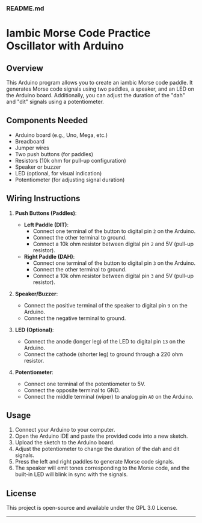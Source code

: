 ### README.md

# Iambic Morse Code Practice Oscillator with Arduino

## Overview
This Arduino program allows you to create an iambic Morse code paddle. It generates Morse code signals using two paddles, a speaker, and an LED on the Arduino board. Additionally, you can adjust the duration of the "dah" and "dit" signals using a potentiometer.

## Components Needed
- Arduino board (e.g., Uno, Mega, etc.)
- Breadboard
- Jumper wires
- Two push buttons (for paddles)
- Resistors (10k ohm for pull-up configuration)
- Speaker or buzzer
- LED (optional, for visual indication)
- Potentiometer (for adjusting signal duration)

## Wiring Instructions
1. **Push Buttons (Paddles)**:
    - **Left Paddle (DIT)**:
        - Connect one terminal of the button to digital pin `2` on the Arduino.
        - Connect the other terminal to ground.
        - Connect a 10k ohm resistor between digital pin `2` and 5V (pull-up resistor).
    - **Right Paddle (DAH)**:
        - Connect one terminal of the button to digital pin `3` on the Arduino.
        - Connect the other terminal to ground.
        - Connect a 10k ohm resistor between digital pin `3` and 5V (pull-up resistor).

2. **Speaker/Buzzer**:
    - Connect the positive terminal of the speaker to digital pin `9` on the Arduino.
    - Connect the negative terminal to ground.

3. **LED (Optional)**:
    - Connect the anode (longer leg) of the LED to digital pin `13` on the Arduino.
    - Connect the cathode (shorter leg) to ground through a 220 ohm resistor.

4. **Potentiometer**:
    - Connect one terminal of the potentiometer to 5V.
    - Connect the opposite terminal to GND.
    - Connect the middle terminal (wiper) to analog pin `A0` on the Arduino.

## Usage
1. Connect your Arduino to your computer.
2. Open the Arduino IDE and paste the provided code into a new sketch.
3. Upload the sketch to the Arduino board.
4. Adjust the potentiometer to change the duration of the dah and dit signals.
5. Press the left and right paddles to generate Morse code signals.
6. The speaker will emit tones corresponding to the Morse code, and the built-in LED will blink in sync with the signals.

## License
This project is open-source and available under the GPL 3.0 License.

---
